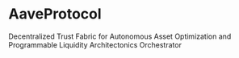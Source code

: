 # AaveProtocol
Decentralized Trust Fabric for Autonomous Asset Optimization and Programmable Liquidity Architectonics Orchestrator
